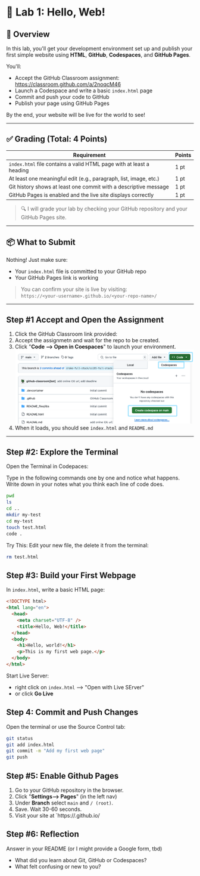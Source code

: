 # 🧪 Lab 1: Hello, Web!

## 🚀 Overview

In this lab, you'll get your development environment set up and publish your first simple website using **HTML**, **GitHub**, **Codespaces**, and **GitHub Pages**.

You'll:

- Accept the GitHub Classroom assignment: https://classroom.github.com/a/2noqcM46
- Launch a Codespace and write a basic `index.html` page
- Commit and push your code to GitHub
- Publish your page using GitHub Pages

By the end, your website will be live for the world to see!

---

## ✅ Grading (Total: 4 Points)

| Requirement                                                          | Points |
| -------------------------------------------------------------------- | ------ |
| `index.html` file contains a valid HTML page with at least a heading | 1 pt   |
| At least one meaningful edit (e.g., paragraph, list, image, etc.)    | 1 pt   |
| Git history shows at least one commit with a descriptive message     | 1 pt   |
| GitHub Pages is enabled and the live site displays correctly         | 1 pt   |

> 🔍 I will grade your lab by checking your GitHub repository and your GitHub Pages site.

---

## 📦 What to Submit

Nothing! Just make sure:

- Your `index.html` file is committed to your GitHub repo
- Your GitHub Pages link is working

> You can confirm your site is live by visiting:  
> `https://<your-username>.github.io/<your-repo-name>/`

---

## Step #1 Accept and Open the Assignment

1. Click the GitHub Classroom link provided:
2. Accept the assignmetn and wait for the repo to be created.
3. Click "**Code --> Open in Coespaces**" to launch your environment.
   ![codespaces](image.png)
4. When it loads, you should see `index.html` and `README.md`

---

## Step #2: Explore the Terminal

Open the Terminal in Codepaces:

Type in the following commands one by one and notice what happens. Write down in your notes what you think each line of code does.

```bash
pwd
ls
cd ..
mkdir my-test
cd my-test
touch test.html
code .
```

Try This: Edit your new file, the delete it from the terminal:

```bash
rm test.html
```

## Step #3: Build your First Webpage

In `index.html`, write a basic HTML page:

```html
<!DOCTYPE html>
<html lang="en">
  <head>
    <meta charset="UTF-8" />
    <title>Hello, Web!</title>
  </head>
  <body>
    <h1>Hello, world!</h1>
    <p>This is my first web page.</p>
  </body>
</html>
```

Start Live Server:

- right click on `index.html` --> "Open with Live SErver"
- or click **Go Live**

## Step 4: Commit and Push Changes

Open the terminal or use the Source Control tab:

```bash
git status
git add index.html
git commit -m "Add my first web page"
git push
```

## Step #5: Enable Github Pages

1. Go to your GitHub repository in the browser.
2. Click "**Settings--> Pages**" (in the left nav)
3. Under **Branch** select `main` and `/ (root)`.
4. Save. Wait 30-60 seconds.
5. Visit your site at `https://<your-username>.github.io/<repo-name>

## Step #6: Reflection

Answer in your README (or I might provide a Google form, tbd)

- What did you learn about Git, GitHub or Codespaces?
- What felt confusing or new to you?
